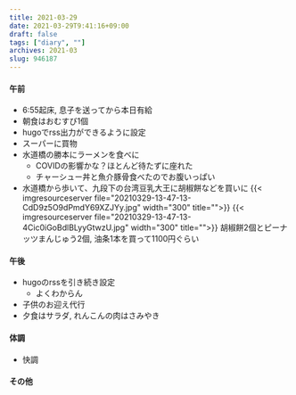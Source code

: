 ```yaml
---
title: 2021-03-29
date: 2021-03-29T9:41:16+09:00
draft: false
tags: ["diary", ""]
archives: 2021-03
slug: 946187
---
```

#### 午前
- 6:55起床, 息子を送ってから本日有給
- 朝食はおむすび1個
- hugoでrss出力ができるように設定
- スーパーに買物
- 水道橋の勝本にラーメンを食べに
  - COVIDの影響かな？ほとんど待たずに座れた
  - チャーシュー丼と魚介豚骨食べたのでお腹いっぱい
- 水道橋から歩いて、九段下の台湾豆乳大王に胡椒餅などを買いに
{{< imgresourceserver file="20210329-13-47-13-CdD9z5O9dPmdY69XZJYy.jpg" width="300" title="">}}
{{< imgresourceserver file="20210329-13-47-13-4Cic0iGoBdlBLyyGtwzU.jpg" width="300" title="">}}
胡椒餅2個とピーナッツまんじゅう2個, 油条1本を買って1100円ぐらい
#### 午後
- hugoのrssを引き続き設定
  - よくわからん
- 子供のお迎え代行
- 夕食はサラダ, れんこんの肉はさみやき
#### 体調
- 快調
#### その他
